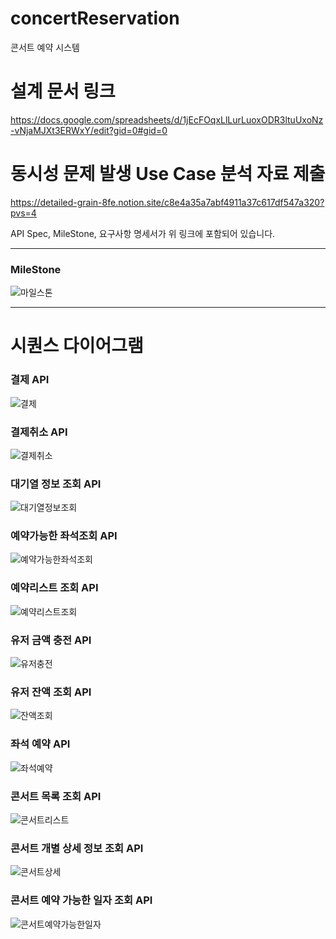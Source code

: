 # concertReservation
콘서트 예약 시스템

# 설계 문서 링크
<https://docs.google.com/spreadsheets/d/1jEcFOqxLlLurLuoxODR3ltuUxoNz-vNjaMJXt3ERWxY/edit?gid=0#gid=0>


# 동시성 문제 발생 Use Case 분석 자료 제출
<https://detailed-grain-8fe.notion.site/c8e4a35a7abf4911a37c617df547a320?pvs=4>


API Spec, MileStone, 요구사항 명세서가 위 링크에 포함되어 있습니다.

---
### MileStone
![마일스톤](https://github.com/dnjswndus95/concertReservation/assets/32067312/46a1ddd4-c0e4-41a5-8dfb-fbd211774210)

---
# 시퀀스 다이어그램

### 결제 API
![결제](https://github.com/dnjswndus95/concertReservation/assets/32067312/59bd921f-46c4-4be9-84e6-4f7c6029e4c0)

### 결제취소 API
![결제취소](https://github.com/dnjswndus95/concertReservation/assets/32067312/622d560f-0c2c-4f49-9484-342a8ffa8be8)

### 대기열 정보 조회 API
![대기열정보조회](https://github.com/dnjswndus95/concertReservation/assets/32067312/be12ef37-e06d-43cd-8f83-45c040bdcae3)

### 예약가능한 좌석조회 API
![예약가능한좌석조회](https://github.com/dnjswndus95/concertReservation/assets/32067312/3c39f2a4-268f-47b5-9b43-52ac00fb67c0)

### 예약리스트 조회 API
![예약리스트조회](https://github.com/dnjswndus95/concertReservation/assets/32067312/14befcb1-fc69-45c0-aa10-0555937914af)

### 유저 금액 충전 API
![유저충전](https://github.com/dnjswndus95/concertReservation/assets/32067312/100d87d1-a621-40d3-b338-7ec3fb18e251)

### 유저 잔액 조회 API
![잔액조회](https://github.com/dnjswndus95/concertReservation/assets/32067312/722acf4b-48ad-4e7d-aa88-1d1893a2d49b)

### 좌석 예약 API
![좌석예약](https://github.com/dnjswndus95/concertReservation/assets/32067312/80353951-b8d7-4f79-8224-0df659279d65)

### 콘서트 목록 조회 API
![콘서트리스트](https://github.com/dnjswndus95/concertReservation/assets/32067312/8d7c7d64-0b96-4a6a-b048-2cc1c0271287)

### 콘서트 개별 상세 정보 조회 API
![콘서트상세](https://github.com/dnjswndus95/concertReservation/assets/32067312/1ba4d382-48ed-4271-befe-2f68e898c264)

### 콘서트 예약 가능한 일자 조회 API
![콘서트예약가능한일자](https://github.com/dnjswndus95/concertReservation/assets/32067312/525a8628-2606-465b-bba4-2f22185522cd)
